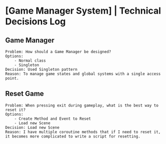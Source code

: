 # [Game Manager System] | Technical Decisions Log
## Game Manager
	Problem: How should a Game Manager be designed?
	Options: 
		- Normal class
		- Singleton
	Decision: Used Singleton pattern
	Reason: To manage game states and global systems with a single access point.

## Reset Game
	Problem: When pressing exit during gameplay, what is the best way to reset it?
	Options: 
		- Create Method and Event to Reset
		- Load new Scene
	Decision: Load new Scene
	Reason: I have multiple coroutine methods that if I need to reset it, it becomes more complicated to write a script for resetting.